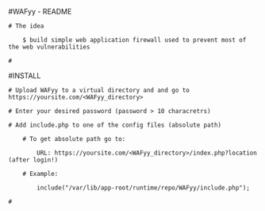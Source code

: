 #WAFyy - README

	# The idea

		$ build simple web application firewall used to prevent most of the web vulnerabilities

	# 



#INSTALL

	# Upload WAFyy to a virtual directory and and go to https://yoursite.com/<WAFyy_directory>
	
	# Enter your desired password (password > 10 characretrs)
	
	# Add include.php to one of the config files (absolute path)

		# To get absolute path go to: 

			URL: https://yoursite.com/<WAFyy_directory>/index.php?location (after login!)
		
		# Example:

			include("/var/lib/app-root/runtime/repo/WAFyy/include.php"); 

	# 

